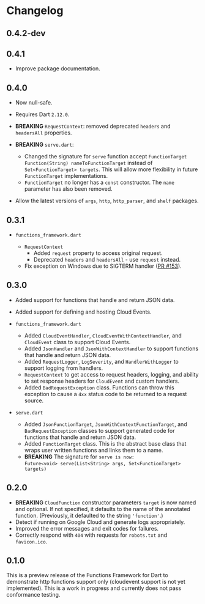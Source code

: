 # Changelog

## 0.4.2-dev

## 0.4.1

- Improve package documentation.

## 0.4.0

- Now null-safe.
- Requires Dart `2.12.0`.
- **BREAKING** `RequestContext`: removed deprecated `headers` and `headersAll`
  properties.
- **BREAKING** `serve.dart`:
  - Changed the signature for `serve` function accept
    `FunctionTarget Function(String) nameToFunctionTarget` instead of
    `Set<FunctionTarget> targets`. This will allow more flexibility in future
    `FunctionTarget` implementations.
  - `FunctionTarget` no longer has a `const` constructor. The `name` parameter
    has also been removed.

- Allow the latest versions of `args`, `http`, `http_parser`, and `shelf`
  packages.

## 0.3.1

- `functions_framework.dart`

  - `RequestContext`
    - Added `request` property to access original request.
    - Deprecated `headers` and `headersAll` - use `request` instead.
  - Fix exception on Windows due to SIGTERM handler ([PR #153]).

## 0.3.0

- Added support for functions that handle and return JSON data.
- Added support for defining and hosting Cloud Events.

- `functions_framework.dart`

  - Added `CloudEventHandler`, `CloudEventWithContextHandler`, and `CloudEvent`
    class to support Cloud Events.
  - Added `JsonHandler` and `JsonWithContextHandler` to support
    functions that handle and return JSON data.
  - Added `RequestLogger`, `LogSeverity`, and `HandlerWithLogger` to support
    logging from handlers.
  - `RequestContext` to get access to request headers, logging, and ability
    to set response headers for `CloudEvent` and custom handlers.
  - Added `BadRequestException` class. Functions can throw this exception to
    cause a `4xx` status code to be returned to a request source.

- `serve.dart`

  - Added `JsonFunctionTarget`, `JsonWithContextFunctionTarget`,
    and `BadRequestException` classes to support generated code for functions
    that handle and return JSON data.
  - Added `FunctionTarget` class. This is the abstract base class that wraps
    user written functions and links them to a name.
  - **BREAKING** The signature for `serve is now:`<br>
    `Future<void> serve(List<String> args, Set<FunctionTarget> targets)`

## 0.2.0

- **BREAKING** `CloudFunction` constructor parameters `target` is now named and
  optional. If not specified, it defaults to the name of the annotated function.
  (Previously, it defaulted to the string `'function'`.)
- Detect if running on Google Cloud and generate logs appropriately.
- Improved the error messages and exit codes for failures.
- Correctly respond with `404` with requests for `robots.txt` and `favicon.ico`.

## 0.1.0

This is a preview release of the Functions Framework for Dart to demonstrate
http functions support only (cloudevent support is not yet implemented). This
is a work in progress and currently does not pass conformance testing.

<!-- Reference links -->
[pr #153]:
https://github.com/GoogleCloudPlatform/functions-framework-dart/issues/151

